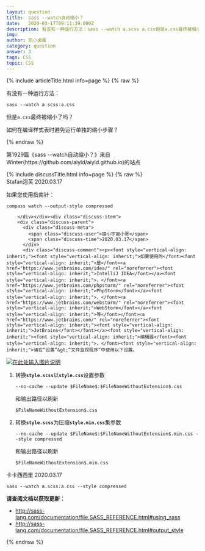 ```yaml
---
layout: question
title:  sass --watch自动缩小？
date:   2020-03-17T09:11:39.000Z
description: 有没有一种运行方法：sass --watch a.scss a.css但是a.css最终被缩小了吗？如何在编译样式表时避免运行单独的缩小步骤？...
img: 
author: 凯小卤蛋
category: question
answer: 3
tags: CSS
topic: CSS
---
```

<div class="article-root">
  <div class="article">
    {% include articleTitle.html info=page %}
    {% raw %}
    <div class="article-content"><p><font style="vertical-align: inherit;"><font style="vertical-align: inherit;">有没有一种运行方法：</font></font></p>

<p><code>sass --watch a.scss:a.css</code></p>

<p><font style="vertical-align: inherit;"><font style="vertical-align: inherit;">但是</font></font><code>a.css</code><font style="vertical-align: inherit;"><font style="vertical-align: inherit;">最终被缩小了吗？</font></font></p>

<p><font style="vertical-align: inherit;"><font style="vertical-align: inherit;">如何在编译样式表时避免运行单独的缩小步骤？</font></font></p></div>
    {% endraw %}
  </div>
  <p class="winter_mark">第1929篇《sass --watch自动缩小？》来自Winter(https://github.com/aiyld/aiyld.github.io)的站点</p>
  <div class="discuss-wrapper">
    {% include discussTitle.html info=page %}
    {% raw %}
    <div class="discuss-item">
        <div class="discuss-parent">
          <div class="discuss-meta">
            <span class="discuss-user">Stafan泡芙</span>
            <span class="discuss-time">2020.03.17</span>
          </div>
          <div class="discuss-comment"><p><font style="vertical-align: inherit;"><font style="vertical-align: inherit;">如果您使用指南针：</font></font></p>

<pre><code>compass watch --output-style compressed
</code></pre></div>
        </div></div><div class="discuss-item">
        <div class="discuss-parent">
          <div class="discuss-meta">
            <span class="discuss-user">猿小宇宙小哥</span>
            <span class="discuss-time">2020.03.17</span>
          </div>
          <div class="discuss-comment"><p><font style="vertical-align: inherit;"><font style="vertical-align: inherit;">如果使用的</font><font style="vertical-align: inherit;">是</font><a href="https://www.jetbrains.com/idea/" rel="noreferrer"><font style="vertical-align: inherit;">IntelliJ IDEA</font></a><font style="vertical-align: inherit;">，</font><a href="https://www.jetbrains.com/phpstorm/" rel="noreferrer"><font style="vertical-align: inherit;">PhpStorm</font></a><font style="vertical-align: inherit;">，</font><a href="https://www.jetbrains.com/webstorm/" rel="noreferrer"><font style="vertical-align: inherit;">WebStorm</font></a><font style="vertical-align: inherit;">等</font></font><a href="https://www.jetbrains.com/" rel="noreferrer"><font style="vertical-align: inherit;"><font style="vertical-align: inherit;">JetBrains</font></font></a><font style="vertical-align: inherit;"><font style="vertical-align: inherit;">编辑器</font><font style="vertical-align: inherit;">，</font><font style="vertical-align: inherit;">请在“设置”&gt;“文件监视程序”中使用以下设置。
</font></font><a href="https://www.jetbrains.com/idea/" rel="noreferrer"><font style="vertical-align: inherit;"></font></a><font style="vertical-align: inherit;"></font><a href="https://www.jetbrains.com/phpstorm/" rel="noreferrer"><font style="vertical-align: inherit;"></font></a><font style="vertical-align: inherit;"></font><a href="https://www.jetbrains.com/webstorm/" rel="noreferrer"><font style="vertical-align: inherit;"></font></a><font style="vertical-align: inherit;"></font><a href="https://i.stack.imgur.com/OehIj.png" rel="noreferrer"><img src="https://i.stack.imgur.com/OehIj.png" alt="在此处输入图片说明"></a></p>

<ol>
<li><p><font style="vertical-align: inherit;"><font style="vertical-align: inherit;">转换</font></font><strong><code>style.scss</code></strong><font style="vertical-align: inherit;"><font style="vertical-align: inherit;">以</font></font><strong><code>style.css</code></strong><font style="vertical-align: inherit;"><font style="vertical-align: inherit;">设置参数</font></font></p>

<pre><code>--no-cache --update $FileName$:$FileNameWithoutExtension$.css
</code></pre>

<p><font style="vertical-align: inherit;"><font style="vertical-align: inherit;">和输出路径以刷新</font></font></p>

<pre><code>$FileNameWithoutExtension$.css
</code></pre></li>
<li><p><font style="vertical-align: inherit;"><font style="vertical-align: inherit;">转换</font></font><strong><code>style.scss</code></strong><font style="vertical-align: inherit;"><font style="vertical-align: inherit;">为压缩</font></font><strong><code>style.min.css</code></strong><font style="vertical-align: inherit;"><font style="vertical-align: inherit;">集参数</font></font></p>

<pre><code>--no-cache --update $FileName$:$FileNameWithoutExtension$.min.css --style compressed
</code></pre>

<p><font style="vertical-align: inherit;"><font style="vertical-align: inherit;">和输出路径以刷新</font></font></p>

<pre><code>$FileNameWithoutExtension$.min.css
</code></pre></li>
</ol></div>
        </div></div><div class="discuss-item">
        <div class="discuss-parent">
          <div class="discuss-meta">
            <span class="discuss-user">卡卡西西里</span>
            <span class="discuss-time">2020.03.17</span>
          </div>
          <div class="discuss-comment"><pre><code>sass --watch a.scss:a.css --style compressed
</code></pre>

<p><strong><font style="vertical-align: inherit;"><font style="vertical-align: inherit;">请查阅文档以获取更新：</font></font></strong></p>

<ul>
<li><a href="http://sass-lang.com/documentation/file.SASS_REFERENCE.html#using_sass" rel="noreferrer"><font style="vertical-align: inherit;"><font style="vertical-align: inherit;">http://sass-lang.com/documentation/file.SASS_REFERENCE.html#using_sass</font></font></a></li>
<li><a href="http://sass-lang.com/documentation/file.SASS_REFERENCE.html#output_style" rel="noreferrer"><font style="vertical-align: inherit;"><font style="vertical-align: inherit;">http://sass-lang.com/documentation/file.SASS_REFERENCE.html#output_style</font></font></a></li>
</ul></div>
        </div></div>
    {% endraw %}
  </div>
<div>
